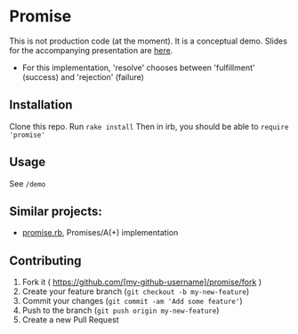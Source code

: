 # Promise
This is not production code (at the moment). It is a conceptual demo.
Slides for the accompanying presentation are [here](http://dinshaw.github.io/promises-sildes).

* For this implementation, 'resolve' chooses between 'fulfillment' (success) and 'rejection' (failure)

## Installation
Clone this repo.
Run `rake install`
Then in irb, you should be able to `require 'promise'`

## Usage
See `/demo`

## Similar projects:
- [promise.rb](https://github.com/lgierth/promise.rb/blob/master/README.md), Promises/A(+) implementation

## Contributing

1. Fork it ( https://github.com/[my-github-username]/promise/fork )
2. Create your feature branch (`git checkout -b my-new-feature`)
3. Commit your changes (`git commit -am 'Add some feature'`)
4. Push to the branch (`git push origin my-new-feature`)
5. Create a new Pull Request
